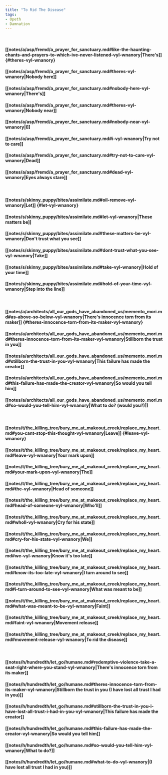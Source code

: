 ```yaml
---
title: "To Rid The Disease"
tags:
- Opeth
- Damnation
---
```

&nbsp;
#### [[notes/a/asp/fremd/a_prayer_for_sanctuary.md#like-the-haunting-chants-and-prayers-to-which-ive-never-listened-vyl-wnanory|There's]] {#theres-vyl-wnanory}
#### [[notes/a/asp/fremd/a_prayer_for_sanctuary.md#theres-vyl-wnanory|Nobody here]]
#### [[notes/a/asp/fremd/a_prayer_for_sanctuary.md#nobody-here-vyl-wnanory|There's]]
#### [[notes/a/asp/fremd/a_prayer_for_sanctuary.md#theres-vyl-wnanory|Nobody near]]
#### [[notes/a/asp/fremd/a_prayer_for_sanctuary.md#nobody-near-vyl-wnanory|I]]
#### [[notes/a/asp/fremd/a_prayer_for_sanctuary.md#i-vyl-wnanory|Try not to care]]
#### [[notes/a/asp/fremd/a_prayer_for_sanctuary.md#try-not-to-care-vyl-wnanory|Dead]]
#### [[notes/a/asp/fremd/a_prayer_for_sanctuary.md#dead-vyl-wnanory|Eyes always stare]]
&nbsp;
#### [[notes/s/skinny_puppy/bites/assimilate.md#oil-remove-vyl-wnanory|Let]] {#let-vyl-wnanory}
#### [[notes/s/skinny_puppy/bites/assimilate.md#let-vyl-wnanory|These matters be]]
#### [[notes/s/skinny_puppy/bites/assimilate.md#these-matters-be-vyl-wnanory|Don't trust what you see]]
#### [[notes/s/skinny_puppy/bites/assimilate.md#dont-trust-what-you-see-vyl-wnanory|Take]]
#### [[notes/s/skinny_puppy/bites/assimilate.md#take-vyl-wnanory|Hold of your time]]
#### [[notes/s/skinny_puppy/bites/assimilate.md#hold-of-your-time-vyl-wnanory|Step into the line]]
&nbsp;
#### [[notes/a/architects/all_our_gods_have_abandoned_us/memento_mori.md#as-above-so-below-vyl-wnanory|There's innocence torn from its maker]] {#theres-innocence-torn-from-its-maker-vyl-wnanory}
#### [[notes/a/architects/all_our_gods_have_abandoned_us/memento_mori.md#theres-innocence-torn-from-its-maker-vyl-wnanory|Stillborn the trust in you]]
#### [[notes/a/architects/all_our_gods_have_abandoned_us/memento_mori.md#stillborn-the-trust-in-you-vyl-wnanory|This failure has made the creator]]
#### [[notes/a/architects/all_our_gods_have_abandoned_us/memento_mori.md#this-failure-has-made-the-creator-vyl-wnanory|So would you tell him]]
#### [[notes/a/architects/all_our_gods_have_abandoned_us/memento_mori.md#so-would-you-tell-him-vyl-wnanory|What to do? (would you?)]]
&nbsp;
#### [[notes/t/the_killing_tree/bury_me_at_makeout_creek/replace_my_heart.md#you-cant-stop-this-thought-vyl-wnanory|Leave]] {#leave-vyl-wnanory}
#### [[notes/t/the_killing_tree/bury_me_at_makeout_creek/replace_my_heart.md#leave-vyl-wnanory|Your mark upon]]
#### [[notes/t/the_killing_tree/bury_me_at_makeout_creek/replace_my_heart.md#your-mark-upon-vyl-wnanory|The]]
#### [[notes/t/the_killing_tree/bury_me_at_makeout_creek/replace_my_heart.md#the-vyl-wnanory|Head of someone]]
#### [[notes/t/the_killing_tree/bury_me_at_makeout_creek/replace_my_heart.md#head-of-someone-vyl-wnanory|Who'll]]
#### [[notes/t/the_killing_tree/bury_me_at_makeout_creek/replace_my_heart.md#wholl-vyl-wnanory|Cry for his state]]
#### [[notes/t/the_killing_tree/bury_me_at_makeout_creek/replace_my_heart.md#cry-for-his-state-vyl-wnanory|We]]
#### [[notes/t/the_killing_tree/bury_me_at_makeout_creek/replace_my_heart.md#we-vyl-wnanory|Know it's too late]]
#### [[notes/t/the_killing_tree/bury_me_at_makeout_creek/replace_my_heart.md#know-its-too-late-vyl-wnanory|I turn around to see]]
#### [[notes/t/the_killing_tree/bury_me_at_makeout_creek/replace_my_heart.md#i-turn-around-to-see-vyl-wnanory|What was meant to be]]
#### [[notes/t/the_killing_tree/bury_me_at_makeout_creek/replace_my_heart.md#what-was-meant-to-be-vyl-wnanory|Faint]]
#### [[notes/t/the_killing_tree/bury_me_at_makeout_creek/replace_my_heart.md#faint-vyl-wnanory|Movement release]]
#### [[notes/t/the_killing_tree/bury_me_at_makeout_creek/replace_my_heart.md#movement-release-vyl-wnanory|To rid the disease]]
&nbsp;
#### [[notes/h/hundredth/let_go/humane.md#redemptive-violence-take-a-seat-right-where-you-stand-vyl-wnanory|There's innocence torn from its maker]]
#### [[notes/h/hundredth/let_go/humane.md#theres-innocence-torn-from-its-maker-vyl-wnanory|Stillborn the trust in you (I have lost all trust I had in you)]]
#### [[notes/h/hundredth/let_go/humane.md#stillborn-the-trust-in-you-i-have-lost-all-trust-i-had-in-you-vyl-wnanory|This failure has made the creator]]
#### [[notes/h/hundredth/let_go/humane.md#this-failure-has-made-the-creator-vyl-wnanory|So would you tell him]]
#### [[notes/h/hundredth/let_go/humane.md#so-would-you-tell-him-vyl-wnanory|What to do?]]
#### [[notes/h/hundredth/let_go/humane.md#what-to-do-vyl-wnanory|(I have lost all trust I had in you)]]
